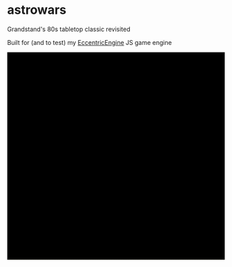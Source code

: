 # astrowars

Grandstand's 80s tabletop classic revisited

Built for (and to test) my [EccentricEngine](https://github.com/JustinPinner/EccentricEngine) JS game engine

![Alt Text](https://github.com/JustinPinner/astrowars/blob/master/AstroWars3.gif)
